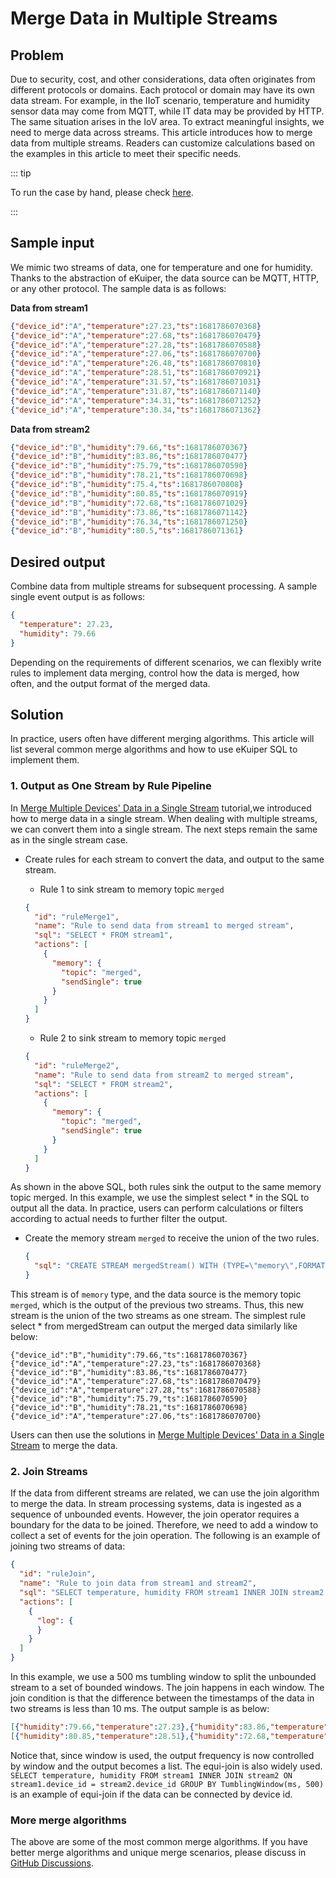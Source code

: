 # Merge Data in Multiple Streams

## Problem

Due to security, cost, and other considerations, data often originates from different protocols or domains. Each protocol or domain may have its own data stream. For example, in the IIoT scenario, temperature and humidity sensor data may come from MQTT, while IT data may be provided by HTTP. The same situation arises in the IoV area. To extract meaningful insights, we need to merge data across streams. This article introduces how to merge data from multiple streams. Readers can customize calculations based on the examples in this article to meet their specific needs.

::: tip

To run the case by hand, please check [here](../howto.md).

:::

## Sample input

We mimic two streams of data, one for temperature and one for humidity. Thanks to the abstraction of eKuiper, the data source can be MQTT, HTTP, or any other protocol. The sample data is as follows:

**Data from stream1**

```json lines
{"device_id":"A","temperature":27.23,"ts":1681786070368}
{"device_id":"A","temperature":27.68,"ts":1681786070479}
{"device_id":"A","temperature":27.28,"ts":1681786070588}
{"device_id":"A","temperature":27.06,"ts":1681786070700}
{"device_id":"A","temperature":26.48,"ts":1681786070810}
{"device_id":"A","temperature":28.51,"ts":1681786070921}
{"device_id":"A","temperature":31.57,"ts":1681786071031}
{"device_id":"A","temperature":31.87,"ts":1681786071140}
{"device_id":"A","temperature":34.31,"ts":1681786071252}
{"device_id":"A","temperature":30.34,"ts":1681786071362}
```

**Data from stream2**

```json lines
{"device_id":"B","humidity":79.66,"ts":1681786070367}
{"device_id":"B","humidity":83.86,"ts":1681786070477}
{"device_id":"B","humidity":75.79,"ts":1681786070590}
{"device_id":"B","humidity":78.21,"ts":1681786070698}
{"device_id":"B","humidity":75.4,"ts":1681786070808}
{"device_id":"B","humidity":80.85,"ts":1681786070919}
{"device_id":"B","humidity":72.68,"ts":1681786071029}
{"device_id":"B","humidity":73.86,"ts":1681786071142}
{"device_id":"B","humidity":76.34,"ts":1681786071250}
{"device_id":"B","humidity":80.5,"ts":1681786071361}
```

## Desired output

Combine data from multiple streams for subsequent processing. A sample single event output is as follows:

```json
{
  "temperature": 27.23,
  "humidity": 79.66
}
```

Depending on the requirements of different scenarios, we can flexibly write rules to implement data merging, control how the data is merged, how often, and the output format of the merged data.

## Solution

In practice, users often have different merging algorithms. This article will list several common merge algorithms and how to use eKuiper SQL to implement them.

### 1. Output as One Stream by Rule Pipeline

In [Merge Multiple Devices' Data in a Single Stream](./merge_single_stream.md) tutorial,we introduced how to merge data in a single stream. When dealing with multiple streams, we can convert them into a single stream. The next steps remain the same as in the single stream case.

- Create rules for each stream to convert the data, and output to the same stream.
  - Rule 1 to sink stream to memory topic `merged`
  
  ```json
  {
    "id": "ruleMerge1",
    "name": "Rule to send data from stream1 to merged stream",
    "sql": "SELECT * FROM stream1",
    "actions": [
      {
        "memory": {
          "topic": "merged",
          "sendSingle": true
        }
      }
    ]
  }
  ```
  
  - Rule 2 to sink stream to memory topic `merged`
  
  ```json
  {
    "id": "ruleMerge2",
    "name": "Rule to send data from stream2 to merged stream",
    "sql": "SELECT * FROM stream2",
    "actions": [
      {
        "memory": {
          "topic": "merged",
          "sendSingle": true
        }
      }
    ]
  }
  ```

As shown in the above SQL, both rules sink the output to the same memory topic merged. In this example, we use the simplest select * in the SQL to output all the data. In practice, users can perform calculations or filters according to actual needs to further filter the output.

- Create the memory stream `merged` to receive the union of the two rules.

  ```json
  {
    "sql": "CREATE STREAM mergedStream() WITH (TYPE=\"memory\",FORMAT=\"json\",DATASOURCE=\"merged\");"
  }
  ```

This stream is of `memory` type, and the data source is the memory topic `merged`, which is the output of the previous two streams. Thus, this new stream is the union of the two streams as one stream. The simplest rule select * from mergedStream can output the merged data similarly like below:

```text
{"device_id":"B","humidity":79.66,"ts":1681786070367}
{"device_id":"A","temperature":27.23,"ts":1681786070368}
{"device_id":"B","humidity":83.86,"ts":1681786070477}
{"device_id":"A","temperature":27.68,"ts":1681786070479}
{"device_id":"A","temperature":27.28,"ts":1681786070588}
{"device_id":"B","humidity":75.79,"ts":1681786070590}
{"device_id":"B","humidity":78.21,"ts":1681786070698}
{"device_id":"A","temperature":27.06,"ts":1681786070700}
```

Users can then use the solutions in [Merge Multiple Devices' Data in a Single Stream](./merge_single_stream.md) to merge the data.

### 2. Join Streams

If the data from different streams are related, we can use the join algorithm to merge the data. In stream processing systems, data is ingested as a sequence of unbounded events. However, the join operator requires a boundary for the data to be joined. Therefore, we need to add a window to collect a set of events for the join operation. The following is an example of joining two streams of data:

```json
{
  "id": "ruleJoin",
  "name": "Rule to join data from stream1 and stream2",
  "sql": "SELECT temperature, humidity FROM stream1 INNER JOIN stream2 ON stream1.ts - stream2.ts BETWEEN 0 AND 10 GROUP BY TumblingWindow(ms, 500)",
  "actions": [
    {
      "log": {
      }
    }
  ]
}
```

In this example, we use a 500 ms tumbling window to split the unbounded stream to a set of bounded windows. The join happens in each window. The join condition is that the difference between the timestamps of the data in two streams is less than 10 ms. The output sample is as below:

```json lines
[{"humidity":79.66,"temperature":27.23},{"humidity":83.86,"temperature":27.68},{"humidity":78.21,"temperature":27.06},{"humidity":75.4,"temperature":26.48}]
[{"humidity":80.85,"temperature":28.51},{"humidity":72.68,"temperature":31.57},{"humidity":76.34,"temperature":34.31},{"humidity":80.5,"temperature":30.34}]
```

Notice that, since window is used, the output frequency is now controlled by window and the output becomes a list. The equi-join is also widely used. `SELECT temperature, humidity FROM stream1 INNER JOIN stream2 ON stream1.device_id = stream2.device_id GROUP BY TumblingWindow(ms, 500)` is an example of equi-join if the data can be connected by device id.

### More merge algorithms

The above are some of the most common merge algorithms. If you have better merge algorithms and unique merge scenarios, please discuss in [GitHub Discussions](https://github.com/lf-edge/ekuiper/discussions/categories/use-case).
